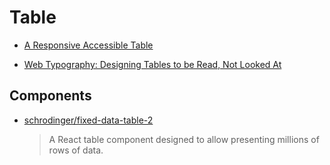 # Table

- [A Responsive Accessible Table](http://adrianroselli.com/2017/11/a-responsive-accessible-table.html)

- [Web Typography: Designing Tables to be Read, Not Looked At](https://alistapart.com/article/web-typography-tables)

## Components

- [schrodinger/fixed-data-table-2](https://github.com/schrodinger/fixed-data-table-2)

  > A React table component designed to allow presenting millions of rows of data.
